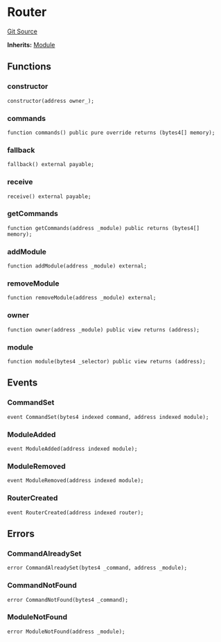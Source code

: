 # Router
[Git Source](https://github.com/CavalRe/cavalre-contracts/blob/b96f8602f431eb4f1948c1233246d58b344ea36f/src/modules/Router.sol)

**Inherits:**
[Module](/src/modules/Module.sol/abstract.Module.md)


## Functions
### constructor


```solidity
constructor(address owner_);
```

### commands


```solidity
function commands() public pure override returns (bytes4[] memory);
```

### fallback


```solidity
fallback() external payable;
```

### receive


```solidity
receive() external payable;
```

### getCommands


```solidity
function getCommands(address _module) public returns (bytes4[] memory);
```

### addModule


```solidity
function addModule(address _module) external;
```

### removeModule


```solidity
function removeModule(address _module) external;
```

### owner


```solidity
function owner(address _module) public view returns (address);
```

### module


```solidity
function module(bytes4 _selector) public view returns (address);
```

## Events
### CommandSet

```solidity
event CommandSet(bytes4 indexed command, address indexed module);
```

### ModuleAdded

```solidity
event ModuleAdded(address indexed module);
```

### ModuleRemoved

```solidity
event ModuleRemoved(address indexed module);
```

### RouterCreated

```solidity
event RouterCreated(address indexed router);
```

## Errors
### CommandAlreadySet

```solidity
error CommandAlreadySet(bytes4 _command, address _module);
```

### CommandNotFound

```solidity
error CommandNotFound(bytes4 _command);
```

### ModuleNotFound

```solidity
error ModuleNotFound(address _module);
```

